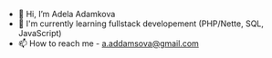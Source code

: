 - 👋 Hi, I’m Adela Adamkova
- 👀 I'm currently learning fullstack developement (PHP/Nette, SQL, JavaScript)
- 📫 How to reach me - a.addamsova@gmail.com
  
<!---
adela-addamsova/adela-addamsova is a ✨ special ✨ repository because its `README.md` (this file) appears on your GitHub profile.
You can click the Preview link to take a look at your changes.
--->
